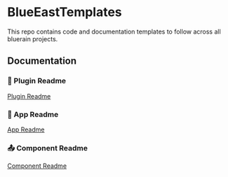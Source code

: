 # BlueEastTemplates

This repo contains code and documentation templates to follow across all bluerain projects.

## Documentation

### :electric_plug: Plugin Readme
[Plugin Readme](https://github.com/BlueEastCode/BlueEastTemplates/tree/master/templates/documentation/PluginTemplate.md)

### :iphone: App Readme
[App Readme](https://github.com/BlueEastCode/BlueEastTemplates/tree/master/templates/documentation/AppTemplate.md)

### :outbox_tray: Component Readme
[Component Readme](https://github.com/BlueEastCode/BlueEastTemplates/tree/master/templates/documentation/ComponentTemplate.md)
